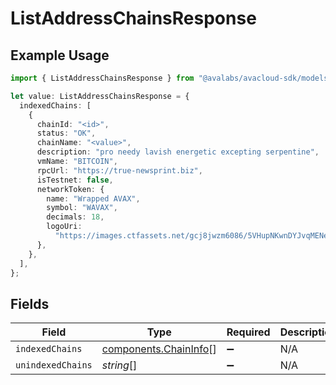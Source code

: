 # ListAddressChainsResponse

## Example Usage

```typescript
import { ListAddressChainsResponse } from "@avalabs/avacloud-sdk/models/components";

let value: ListAddressChainsResponse = {
  indexedChains: [
    {
      chainId: "<id>",
      status: "OK",
      chainName: "<value>",
      description: "pro needy lavish energetic excepting serpentine",
      vmName: "BITCOIN",
      rpcUrl: "https://true-newsprint.biz",
      isTestnet: false,
      networkToken: {
        name: "Wrapped AVAX",
        symbol: "WAVAX",
        decimals: 18,
        logoUri:
          "https://images.ctfassets.net/gcj8jwzm6086/5VHupNKwnDYJvqMENeV7iJ/fdd6326b7a82c8388e4ee9d4be7062d4/avalanche-avax-logo.svg",
      },
    },
  ],
};
```

## Fields

| Field                                                          | Type                                                           | Required                                                       | Description                                                    |
| -------------------------------------------------------------- | -------------------------------------------------------------- | -------------------------------------------------------------- | -------------------------------------------------------------- |
| `indexedChains`                                                | [components.ChainInfo](../../models/components/chaininfo.md)[] | :heavy_minus_sign:                                             | N/A                                                            |
| `unindexedChains`                                              | *string*[]                                                     | :heavy_minus_sign:                                             | N/A                                                            |